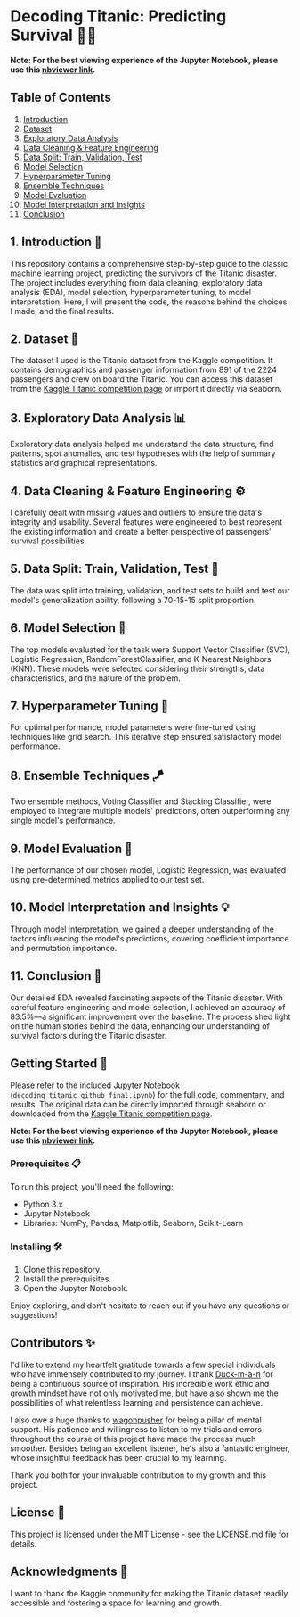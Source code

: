 # Decoding Titanic: Predicting Survival 🚢⚓

**Note: For the best viewing experience of the Jupyter Notebook, please use this [nbviewer link](https://nbviewer.org/github/FutureGoose/decoding_titanic/blob/main/decoding_titanic_github_final.ipynb).**

## Table of Contents
1. [Introduction](#Introduction)
2. [Dataset](#Dataset)
3. [Exploratory Data Analysis](#Exploratory-Data-Analysis)
4. [Data Cleaning & Feature Engineering](#Data-Cleaning-&-Feature-Engineering)
5. [Data Split: Train, Validation, Test](#Data-Split)
6. [Model Selection](#Model-Selection)
7. [Hyperparameter Tuning](#Hyperparameter-Tuning)
8. [Ensemble Techniques](#Ensemble-Techniques)
9. [Model Evaluation](#Model-Evaluation)
10. [Model Interpretation and Insights](#Model-Interpretation-and-Insights)
11. [Conclusion](#Conclusion)

<a name="Introduction"></a>
## 1. Introduction 🌟
This repository contains a comprehensive step-by-step guide to the classic machine learning project, predicting the survivors of the Titanic disaster. The project includes everything from data cleaning, exploratory data analysis (EDA), model selection, hyperparameter tuning, to model interpretation. Here, I will present the code, the reasons behind the choices I made, and the final results.

<a name="Dataset"></a>
## 2. Dataset 📁
The dataset I used is the Titanic dataset from the Kaggle competition. It contains demographics and passenger information from 891 of the 2224 passengers and crew on board the Titanic. You can access this dataset from the [Kaggle Titanic competition page](https://www.kaggle.com/competitions/titanic/data) or import it directly via seaborn.

<a name="Exploratory-Data-Analysis"></a>
## 3. Exploratory Data Analysis 📊
Exploratory data analysis helped me understand the data structure, find patterns, spot anomalies, and test hypotheses with the help of summary statistics and graphical representations.

<a name="Data-Cleaning-&-Feature-Engineering"></a>
## 4. Data Cleaning & Feature Engineering ⚙️
I carefully dealt with missing values and outliers to ensure the data's integrity and usability. Several features were engineered to best represent the existing information and create a better perspective of passengers' survival possibilities.

<a name="Data-Split"></a>
## 5. Data Split: Train, Validation, Test 🧪
The data was split into training, validation, and test sets to build and test our model's generalization ability, following a 70-15-15 split proportion.

<a name="Model-Selection"></a>
## 6. Model Selection 🤖
The top models evaluated for the task were Support Vector Classifier (SVC), Logistic Regression, RandomForestClassifier, and K-Nearest Neighbors (KNN). These models were selected considering their strengths, data characteristics, and the nature of the problem.

<a name="Hyperparameter-Tuning"></a>
## 7. Hyperparameter Tuning 🔧
For optimal performance, model parameters were fine-tuned using techniques like grid search. This iterative step ensured satisfactory model performance.

<a name="Ensemble-Techniques"></a>
## 8. Ensemble Techniques 🪁
Two ensemble methods, Voting Classifier and Stacking Classifier, were employed to integrate multiple models' predictions, often outperforming any single model's performance.

<a name="Model-Evaluation"></a>
## 9. Model Evaluation 🎯
The performance of our chosen model, Logistic Regression, was evaluated using pre-determined metrics applied to our test set.

<a name="Model-Interpretation-and-Insights"></a>
## 10. Model Interpretation and Insights 💡
Through model interpretation, we gained a deeper understanding of the factors influencing the model's predictions, covering coefficient importance and permutation importance. 

<a name="Conclusion"></a>
## 11. Conclusion 🎉
Our detailed EDA revealed fascinating aspects of the Titanic disaster. With careful feature engineering and model selection, I achieved an accuracy of 83.5%—a significant improvement over the baseline. The process shed light on the human stories behind the data, enhancing our understanding of survival factors during the Titanic disaster.

## Getting Started 🏁
Please refer to the included Jupyter Notebook (`decoding_titanic_github_final.ipynb`) for the full code, commentary, and results. The original data can be directly imported through seaborn or downloaded from the [Kaggle Titanic competition page](https://www.kaggle.com/competitions/titanic/data).

**Note: For the best viewing experience of the Jupyter Notebook, please use this [nbviewer link](https://nbviewer.org/github/FutureGoose/decoding_titanic/blob/main/decoding_titanic_github_final.ipynb).**

### Prerequisites 📋
To run this project, you'll need the following:
- Python 3.x
- Jupyter Notebook
- Libraries: NumPy, Pandas, Matplotlib, Seaborn, Scikit-Learn

### Installing 🛠️
1. Clone this repository.
2. Install the prerequisites.
3. Open the Jupyter Notebook.

Enjoy exploring, and don't hesitate to reach out if you have any questions or suggestions!

## Contributors ✨
I'd like to extend my heartfelt gratitude towards a few special individuals who have immensely contributed to my journey. I thank [Duck-m-a-n](https://github.com/Duck-m-a-n) for being a continuous source of inspiration. His incredible work ethic and growth mindset have not only motivated me, but have also shown me the possibilities of what relentless learning and persistence can achieve.

I also owe a huge thanks to [wagonpusher](https://github.com/wagonpusher) for being a pillar of mental support. His patience and willingness to listen to my trials and errors throughout the course of this project have made the process much smoother. Besides being an excellent listener, he's also a fantastic engineer, whose insightful feedback has been crucial to my learning.

Thank you both for your invaluable contribution to my growth and this project.

## License 📄
This project is licensed under the MIT License - see the [LICENSE.md](https://github.com/FutureGoose/decoding_titanic/blob/main/LICENSE) file for details.

## Acknowledgments 🙏
I want to thank the Kaggle community for making the Titanic dataset readily accessible and fostering a space for learning and growth.

